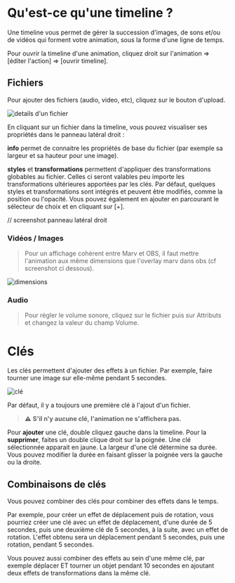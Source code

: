 # Qu'est-ce qu'une timeline ?

Une timeline vous permet de gérer la succession d'images, de sons et/ou de vidéos qui forment votre animation, sous la forme d'une ligne de temps.

Pour ouvrir la timeline d'une animation, cliquez droit sur l'animation => [éditer l'action] => [ouvrir timeline].

## Fichiers

Pour ajouter des fichiers (audio, video, etc), cliquez sur le bouton d'upload.


   ![details d'un fichier](/assets/images/docs/timeline_file_details.png)


En cliquant sur un fichier dans la timeline, vous pouvez visualiser ses propriétés dans le panneau latéral droit :

**info** permet de connaitre les propriétés de base du fichier (par exemple sa largeur et sa hauteur pour une image).

**styles** et **transformations**  permettent d'appliquer des transformations globables au fichier. Celles ci seront valables peu importe les transformations ultérieures apportées par les clés. Par défaut, quelques styles et transformations sont intégrés et peuvent être modifiés, comme la position ou l'opacité. Vous pouvez également en ajouter en parcourant le sélecteur de choix et en cliquant sur [+].

// screenshot panneau latéral droit

### Vidéos / Images

> Pour un affichage cohérent entre Marv et OBS, il faut mettre l'animation aux même dimensions que l'overlay marv dans obs (cf screenshot ci dessous).

   ![dimensions](/assets/images/docs/timeline-dimensions.png)

### Audio

> Pour régler le volume sonore, cliquez sur le fichier puis sur Attributs et changez la valeur du champ Volume.


# Clés

Les clés permettent d'ajouter des effets à un fichier. Par exemple, faire tourner une image sur elle-même pendant 5 secondes.

   ![clé](/assets/images/docs/marv-timeline-keys.png)


Par défaut, il y a toujours une première clé à l'ajout d'un fichier. 


> :warning: **S'il n'y aucune clé, l'animation ne s'affichera pas.**


Pour **ajouter** une clé, double cliquez gauche dans la timeline. Pour la **supprimer**, faites un double clique droit sur la poignée. Une clé sélectionnée apparait en jaune. La largeur d'une clé détermine sa durée. Vous pouvez modifier la durée en faisant glisser la poignée vers la gauche ou la droite.


## Combinaisons de clés

Vous pouvez combiner des clés pour combiner des effets dans le temps.


Par exemple, pour créer un effet de déplacement puis de rotation, vous pourriez créer une clé avec un effet de déplacement, d'une durée de 5 secondes, puis une deuxième clé de 5 secondes, à la suite, avec un effet de rotation. L'effet obtenu sera un déplacement pendant 5 secondes, puis une rotation, pendant 5 secondes.



Vous pouvez aussi combiner des effets au sein d'une même clé, par exemple déplacer ET tourner un objet pendant 10 secondes en ajoutant deux effets de transformations dans la même clé.
